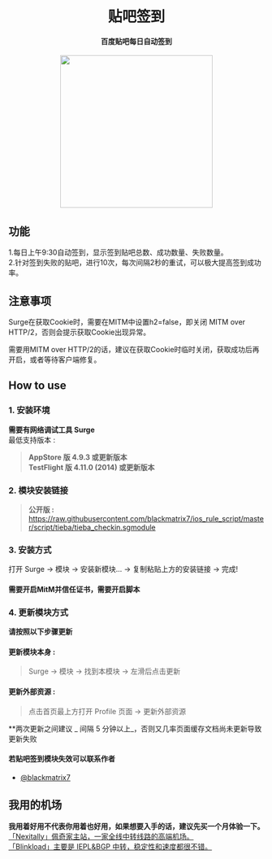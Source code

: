 <h1 align="center">贴吧签到</h1>

<h4 align="center">百度贴吧每日自动签到</h4>

<p align="center">
<img src="https://raw.githubusercontent.com/Rabbit-Spec/Surge/Master/Module/Spec/Tieba_Checkin/img/1.PNG" width="300"></img>
</p>

## 功能
1.每日上午9:30自动签到，显示签到贴吧总数、成功数量、失败数量。<br>
2.针对签到失败的贴吧，进行10次，每次间隔2秒的重试，可以极大提高签到成功率。

## 注意事项
Surge在获取Cookie时，需要在MITM中设置h2=false，即关闭 MITM over HTTP/2，否则会提示获取Cookie出现异常。

需要用MITM over HTTP/2的话，建议在获取Cookie时临时关闭，获取成功后再开启，或者等待客户端修复。

## How to use
### 1. 安装环境
**需要有网络调试工具 Surge**<br>
最低支持版本 :<br>
>**AppStore 版 4.9.3 或更新版本**<br>
>**TestFlight 版 4.11.0 (2014) 或更新版本**

### 2. 模块安装链接
> **公开版 :** https://raw.githubusercontent.com/blackmatrix7/ios_rule_script/master/script/tieba/tieba_checkin.sgmodule<br>

### 3. 安装方式
打开 Surge -> 模块 -> 安装新模块... -> 复制粘贴上方的安装链接 -> 完成!
#### 需要开启MitM并信任证书，需要开启脚本

### 4. 更新模块方式
**请按照以下步骤更新**<br>
#### 更新模块本身 : 
>Surge -> 模块 -> 找到本模块 -> 左滑后点击更新<br>
#### 更新外部资源 : 
>点击首页最上方打开 Profile 页面 -> 更新外部资源 <br>

**两次更新之间建议 _ 间隔 5 分钟以上_，否则又几率页面缓存文档尚未更新导致更新失败<br>

#### 若贴吧签到模块失效可以联系作者
- [@blackmatrix7](https://github.com/blackmatrix7)

## 我用的机场
**我用着好用不代表你用着也好用，如果想要入手的话，建议先买一个月体验一下。**<br>
[「Nexitally」佩奇家主站，一家全线中转线路的高端机场。](https://naixii.com/signupbyemail.aspx?MemberCode=0b532ff85dda43e595fb1ae17843ae6d20211110231626) <br>
[「Blinkload」主要是 IEPL&BGP 中转，稳定性和速度都很不错。](https://blinkload.to/aff/CLnL) <br>
